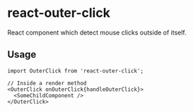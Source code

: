# react-outer-click

React component which detect mouse clicks outside of itself.

## Usage

```
import OuterClick from 'react-outer-click';

// Inside a render method
<OuterClick onOuterClick{handleOuterClick}>
  <SomeChildComponent />
</OuterClick>
```
